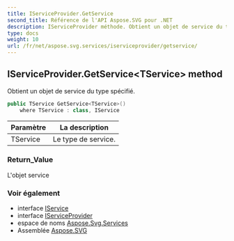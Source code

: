 ```yaml
---
title: IServiceProvider.GetService
second_title: Référence de l'API Aspose.SVG pour .NET
description: IServiceProvider méthode. Obtient un objet de service du type spécifié.
type: docs
weight: 10
url: /fr/net/aspose.svg.services/iserviceprovider/getservice/
---
```

## IServiceProvider.GetService&lt;TService&gt; method

Obtient un objet de service du type spécifié.

```csharp
public TService GetService<TService>()
    where TService : class, IService
```

| Paramètre | La description |
| --- | --- |
| TService | Le type de service. |

### Return_Value

L'objet service

### Voir également

* interface [IService](../../iservice/)
* interface [IServiceProvider](../)
* espace de noms [Aspose.Svg.Services](../../iserviceprovider/)
* Assemblée [Aspose.SVG](../../../)


